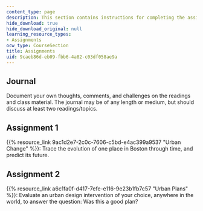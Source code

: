 ```yaml
---
content_type: page
description: This section contains instructions for completing the assignments.
hide_download: true
hide_download_original: null
learning_resource_types:
- Assignments
ocw_type: CourseSection
title: Assignments
uid: 9caeb86d-eb09-fbb6-4a82-c03df058ae9a
---
```


Journal
-------

Document your own thoughts, comments, and challenges on the readings and class material. The journal may be of any length or medium, but should discuss at least two readings/topics.

Assignment 1
------------

{{% resource_link 9ac1d2e7-2c0c-7606-c5bd-e4ac399a9537 "Urban Change" %}}: Trace the evolution of one place in Boston through time, and predict its future.

Assignment 2
------------

{{% resource_link a6c1fa0f-d417-7efe-e116-9e23b1fb7c57 "Urban Plans" %}}: Evaluate an urban design intervention of your choice, anywhere in the world, to answer the question: Was this a good plan?